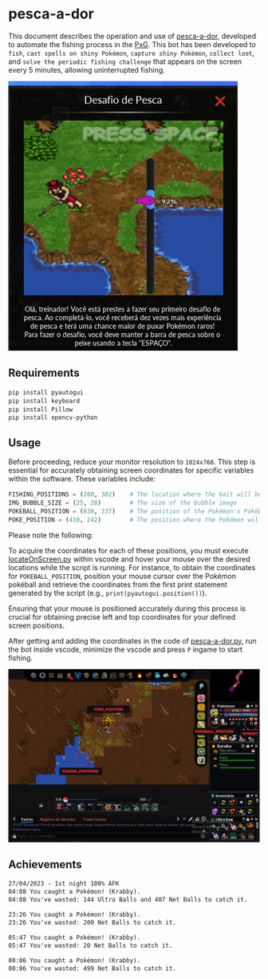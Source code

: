 # pesca-a-dor

This document describes the operation and use of [pesca-a-dor](https://github.com/felipevzps/pesca-a-dor), developed to automate the fishing process in the [PxG](https://www.pokexgames.com/). This bot has been developed to `fish`, `cast spells on shiny Pokémon`, `capture shiny Pokémon`, `collect loot`, and `solve the periodic fishing challenge` that appears on the screen every 5 minutes, allowing uninterrupted fishing.

![](images/desafio_de_pesca.gif)

## Requirements

```bash
pip install pyautogui
pip install keyboard
pip install Pillow
pip install opencv-python
```

## Usage

Before proceeding, reduce your monitor resolution to `1024x768`. This step is essential for accurately obtaining screen coordinates for specific variables within the software. These variables include:

```python
FISHING_POSITIONS = (280, 382)    # The location where the bait will be cast
IMG_BUBBLE_SIZE = (25, 28)        # The size of the bubble image
POKEBALL_POSITION = (838, 237)    # The position of the Pokémon's Pokéball
POKE_POSITION = (410, 242)        # The position where the Pokémon will remain stationary
```

Please note the following:

To acquire the coordinates for each of these positions, you must execute [locateOnScreen.py](https://github.com/felipevzps/pesca-a-dor/blob/main/locateOnScreen.py) within vscode and hover your mouse over the desired locations while the script is running. For instance, to obtain the coordinates for `POKEBALL_POSITION`, position your mouse cursor over the Pokémon pokéball and retrieve the coordinates from the first print statement generated by the script (e.g., `print(pyautogui.position())`).

Ensuring that your mouse is positioned accurately during this process is crucial for obtaining precise left and top coordinates for your defined screen positions.

After getting and adding the coordinates in the code of [pesca-a-dor.py](https://github.com/felipevzps/pesca-a-dor/blob/main/pesca-a-dor.py), run the bot inside vscode, minimize the vscode and press `P` ingame to start fishing.

![](https://github.com/felipevzps/pesca-a-dor/blob/main/images/positions.PNG)

## Achievements

```
27/04/2023 - 1st night 100% AFK
04:08 You caught a Pokémon! (Krabby).
04:08 You've wasted: 144 Ultra Balls and 407 Net Balls to catch it.
```

```
23:26 You caught a Pokémon! (Krabby).
23:26 You've wasted: 200 Net Balls to catch it.
```

```
05:47 You caught a Pokémon! (Krabby).
05:47 You've wasted: 20 Net Balls to catch it.
```

```
00:06 You caught a Pokémon! (Krabby).
00:06 You've wasted: 499 Net Balls to catch it.
```
